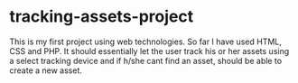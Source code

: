 # tracking-assets-project
This is my first project using web technologies. So far I have used  HTML, CSS and PHP. It should essentially let the user track his or her assets using a select tracking device and if h/she cant find an asset, should be able to create a new asset. 
